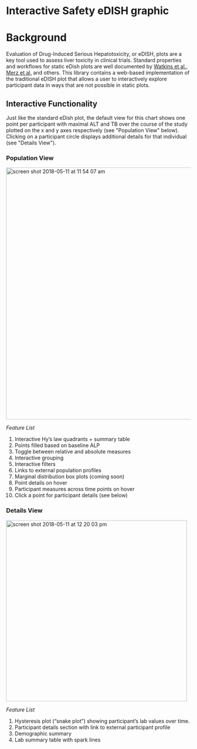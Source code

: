 # Interactive Safety eDISH graphic

# Background

Evaluation of Drug-Induced Serious Hepatotoxicity, or eDISH, plots are a key tool used to assess liver toxicity in clinical trials. Standard properties and workflows for static eDish plots are well documented  by [Watkins et al.](https://link.springer.com/article/10.2165%2F11586600-000000000-00000),  [Merz et al.](https://www.ncbi.nlm.nih.gov/pmc/articles/PMC4212156/) and others. This library contains a web-based implementation of the traditional eDISH plot that allows a user to interactively explore participant data in ways that are not possible in static plots. 

## Interactive Functionality

Just like the standard eDish plot, the default view for this chart shows one point per participant with maximal ALT and TB over the course of the study plotted on the x and y axes respectively (see "Population View" below).  Clicking on a participant circle displays additional details for that individual (see "Details View").  

### Population View
<img width="686" alt="screen shot 2018-05-11 at 11 54 07 am" src="https://user-images.githubusercontent.com/3680095/39941805-928ff78a-5512-11e8-8d11-589f7616c807.png">

*Feature List*

1. Interactive Hy’s law quadrants + summary table
2. Points filled based on baseline ALP
3. Toggle between relative and absolute measures
4. Interactive grouping
5. Interactive filters
6. Links to external population profiles
7. Marginal distribution box plots (coming soon)
8. Point details on hover 
9. Participant measures across time points on hover
10. Click a point for participant details (see below)

### Details View
<img width="493" alt="screen shot 2018-05-11 at 12 20 03 pm" src="https://user-images.githubusercontent.com/3680095/39942873-c109a95a-5515-11e8-8ddc-95cb9b873c64.png">

*Feature List*

1. Hysteresis plot (“snake plot”) showing participant’s lab values over time. 
2. Participant details section with link to external participant profile
3. Demographic summary
4. Lab summary table with spark lines
